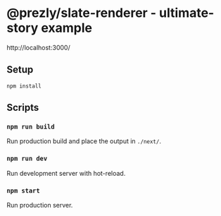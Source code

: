# @prezly/slate-renderer - ultimate-story example

http://localhost:3000/

## Setup

```Shell
npm install
```

## Scripts

### `npm run build`

Run production build and place the output in `./next/`.

### `npm run dev`

Run development server with hot-reload.

### `npm start`

Run production server.
